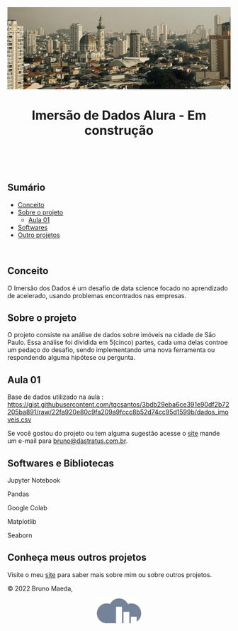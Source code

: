 <p align="center">
  <img src="pexels-gustavo-juliette.jpg" width=1280>
</p>

<h1 align="center">
  Imersão de Dados Alura - Em construção<br/><br/>
</h1>

<br/>

## Sumário

- [Conceito](#conceito)
- [Sobre o projeto](#sobre-o-projeto)
  - [Aula 01](#aula-01)
- [Softwares](#softwares-e-bibliotecas)
- [Outro projetos](#conheça-meus-outros-projetos)

<br/>

## Conceito

O Imersão dos Dados é um desafio de data science focado no aprendizado de acelerado, usando problemas encontrados nas empresas.
<br/>

## Sobre o projeto

O projeto consiste na análise de dados sobre imóveis na cidade de São Paulo. Essa análise foi dividida em 5(cinco) partes, cada uma delas controe um pedaço do desafio, sendo implementando uma nova ferramenta ou respondendo alguma hipótese ou pergunta. 
<br/>

## Aula 01

  Base de dados utilizado na aula : https://gist.githubusercontent.com/tgcsantos/3bdb29eba6ce391e90df2b72205ba891/raw/22fa920e80c9fa209a9fccc8b52d74cc95d1599b/dados_imoveis.csv


Se você gostou do projeto ou tem alguma sugestão acesse o [site](https://brasiot.com.br) mande um e-mail para bruno@dastratus.com.br.
<br/>

## Softwares e Bibliotecas

Jupyter Notebook

Pandas

Google Colab

Matplotlib

Seaborn
<br/>
## Conheça meus outros projetos

Visite o meu [site](https://brasiot.com.br) para saber mais sobre mim ou sobre outros projetos.
<br/>

© 2022 Bruno Maeda,

<p align="center">
    <a href="https://brasiot.com.br"><img src="logo-dastratus-nw.png" align="center" width=100/></a>
</p>
<div align="center">
</div>
